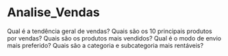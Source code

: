 # Analise_Vendas
 Qual é a tendência geral de vendas? Quais são os 10 principais produtos por vendas? Quais são os produtos mais vendidos? Qual é o modo de envio mais preferido? Quais são a categoria e subcategoria mais rentáveis?
